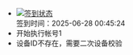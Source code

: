 - [![签到状态](https://github.com/li5bo5/Cloud189-Actions/actions/workflows/main.yml/badge.svg?branch=main)](https://github.com/li5bo5/Cloud189-Actions/actions/workflows/main.yml) <br> 签到时间：2025-06-28 00:45:24
- 开始执行帐号1
- 设备ID不存在，需要二次设备校验

